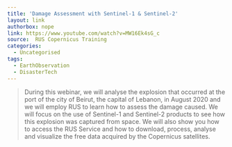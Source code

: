 ```yaml
---
title: 'Damage Assessment with Sentinel-1 & Sentinel-2'
layout: link
authorbox: nope
link: https://www.youtube.com/watch?v=MW16Ek4sG_c
source:  RUS Copernicus Training
categories:
  - Uncategorised
tags:
  - EarthObservation
  - DisasterTech
---
```


> During this webinar, we will analyse the explosion that occurred at the port of the city of Beirut, the capital of Lebanon, in August 2020 and we will employ RUS to learn how to assess the damage caused. We will focus on the use of Sentinel-1 and Sentinel-2 products to see how this explosion was captured from space. We will also show you how to access the RUS Service and how to download, process, analyse and visualize the free data acquired by the Copernicus satellites.